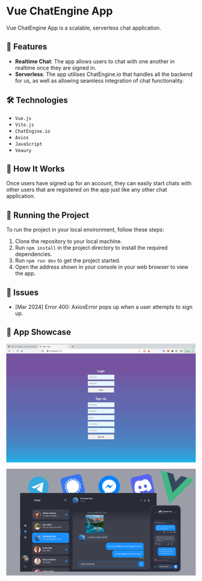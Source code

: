 # Vue ChatEngine App
 
Vue ChatEngine App is a scalable, serverless chat application.

## 🚀 Features

- **Realtime Chat**: The app allows users to chat with one another in realtime once they are signed in. 
- **Serverless**: The app utilises ChatEngine.io that handles all the backend for us, as well as allowing seamless integration of chat functionality. 


## 🛠️ Technologies

- `Vue.js`
- `Vite.js`
- `ChatEngine.io`
- `Axios`
- `JavaScript`
- `Veaury`

## 📝 How It Works

Once users have signed up for an account, they can easily start chats with other users that are registered on the app just like any other chat application. 

## 🚦 Running the Project

To run the project in your local environment, follow these steps:

1. Clone the repository to your local machine.
2. Run `npm install` in the project directory to install the required dependencies.
3. Run `npm run dev` to get the project started.
4. Open the address shown in your console in your web browser to view the app.

## 🐞 Issues

- [Mar 2024] Error 400: AxiosError pops up when a user attempts to sign up. 

## 📸 App Showcase
![Auth Page](./src/assets/auth-page.png)

![Chat functionality](./src/assets/vue-serverless.png)
